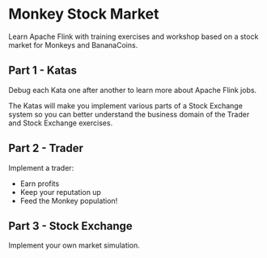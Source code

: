 # Monkey Stock Market

Learn Apache Flink with training exercises and workshop
based on a stock market for Monkeys and BananaCoins.

## Part 1 - Katas

Debug each Kata one after another to learn more about Apache Flink
jobs.

The Katas will make you implement various parts of a Stock Exchange
system so you can better understand the business domain of the
Trader and Stock Exchange exercises.

## Part 2 - Trader

Implement a trader:

* Earn profits
* Keep your reputation up
* Feed the Monkey population!

## Part 3 - Stock Exchange

Implement your own market simulation.

